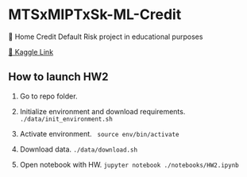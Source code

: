 # MTSxMIPTxSk-ML-Credit
🤖 Home Credit Default Risk project in educational purposes

[🔗 Kaggle Link](https://www.kaggle.com/c/home-credit-default-risk)

## How to launch HW2

1. Go to repo folder.

2. Initialize environment and download requirements.
`./data/init_environment.sh`

3. Activate environment.
` source env/bin/activate`

4. Download data.
`./data/download.sh`

5. Open notebook with HW.
`jupyter notebook ./notebooks/HW2.ipynb`
